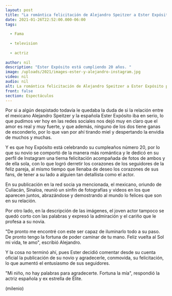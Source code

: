 ```yaml
---
layout: post
title: "La romántica felicitación de Alejandro Speitzer a Ester Expósito por su cumpleaños"
date: 2021-01-26T22:52:00.000-06:00
tags:
  
  - Fama
  
  - television
  
  - actriz
  
author: nil
description: "Ester Expósito está cumpliendo 20 años. "
image: /uploads/2021/images-ester-y-alejandro-instagram.jpg
video: nil
audio: nil
alt: La romántica felicitación de Alejandro Speitzer a Ester Expósito por su cumpleaños
front: false
section: Espectáculos
---
```


Por si a algún despistado todavía le quedaba la duda de si la relación entre el mexicano Alejandro Speitzer y la española Ester Expósito iba en serio, lo que pudimos ver hoy en las redes sociales nos dejó muy en claro que el amor es real y muy fuerte, y que además, ninguno de los dos tiene ganas de esconderlo, por lo que van por ahí tirando miel y despertando la envidia de muchos y muchas.  

Y es que hoy Expósito está celebrando su cumpleaños número 20, por lo que su novio se comportó de la manera más romántica y le dedicó en su perfil de Instagram una tierna felicitación acompañada de fotos de ambos y de ella sola, con lo que logró derretir los corazones de los seguidores de la feliz pareja, al mismo tiempo que llenaba de deseo los corazones de sus fans, de tener a su lado a alguien tan detallista como el actor.  

En su publicación en la red socia ya mencionada, el mexicano, oriundo de Culiacán, Sinaloa, reunió un sinfín de fotografías y videos en los que aparecen juntos, abrazándose y demostrando al mundo lo felices que son en su relación. 

Por otro lado, en la descripción de las imágenes, el joven actor tampoco se quedó corto con las palabras y expresó la admiración y el cariño que le profesa a su novia.

"De pronto me encontré con este ser capaz de iluminarlo todo a su paso. De pronto tengo la fortuna de poder caminar de tu mano. Feliz vuelta al Sol mi vida, te amo", escribió Alejandro. 

Y la cosa no terminó ahí, pues Ester decidió comentar desde su cuenta oficial la publicación de su novio y agradecerle, conmovida, su felicitación, lo que aumentó el entusiasmo de sus seguidores. 

"Mi niño, no hay palabras para agradecerte. Fortuna la mía", respondió la actriz española y ex estrella de Élite.  

(milenio)